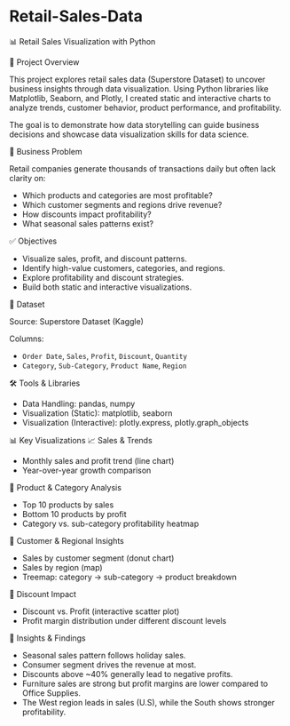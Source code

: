 # Retail-Sales-Data

📊 Retail Sales Visualization with Python

📝 Project Overview

This project explores retail sales data (Superstore Dataset) to uncover business insights through data visualization. Using Python libraries like Matplotlib, Seaborn, and Plotly, I created static and interactive charts to analyze trends, customer behavior, product performance, and profitability.

The goal is to demonstrate how data storytelling can guide business decisions and showcase data visualization skills for data science.

🎯 Business Problem

Retail companies generate thousands of transactions daily but often lack clarity on:

* Which products and categories are most profitable?
* Which customer segments and regions drive revenue?
* How discounts impact profitability?
* What seasonal sales patterns exist?

✅ Objectives

* Visualize sales, profit, and discount patterns.
* Identify high-value customers, categories, and regions.
* Explore profitability and discount strategies.
* Build both static and interactive visualizations.

📂 Dataset

Source: Superstore Dataset (Kaggle)

Columns:
* `Order Date`, `Sales`, `Profit`, `Discount`, `Quantity` 
* `Category`, `Sub-Category`, `Product Name`, `Region`

🛠️ Tools & Libraries

* Data Handling: pandas, numpy
* Visualization (Static): matplotlib, seaborn
* Visualization (Interactive): plotly.express, plotly.graph_objects

📊 Key Visualizations
📈 Sales & Trends
* Monthly sales and profit trend (line chart)
* Year-over-year growth comparison

🛒 Product & Category Analysis
* Top 10 products by sales
* Bottom 10 products by profit
* Category vs. sub-category profitability heatmap

👥 Customer & Regional Insights
* Sales by customer segment (donut chart)
* Sales by region (map)
* Treemap: category → sub-category → product breakdown

💸 Discount Impact
* Discount vs. Profit (interactive scatter plot)
* Profit margin distribution under different discount levels

🔑 Insights & Findings

* Seasonal sales pattern follows holiday sales.
* Consumer segment drives the revenue at most.
* Discounts above ~40% generally lead to negative profits.
* Furniture sales are strong but profit margins are lower compared to Office Supplies.
* The West region leads in sales (U.S), while the South shows stronger profitability.
